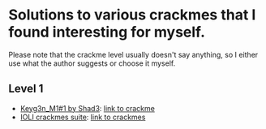 # Solutions to various crackmes that I found interesting for myself.

Please note that the crackme level usually doesn't say anything, so I either use what the author suggests or choose it myself.

## Level 1

- [Keyg3n_M1#1 by Shad3](https://github.com/itwaseasy/crackmes-solutions/tree/master/crackmes.one/level1_Shad3_Keyg3n_M1_1): [link to crackme](https://crackmes.one/crackme/5e66aea233c5d4439bb2dde8)
- [IOLI crackmes suite](https://github.com/itwaseasy/crackmes-solutions/tree/master/IOLI_crackmes_suite): [link to crackmes](https://github.com/radareorg/radare2-book/raw/master/src/crackmes/ioli/IOLI-crackme.tar.gz)
